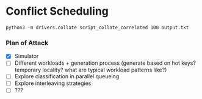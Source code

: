 # Conflict Scheduling

```shell
python3 -m drivers.collate script_collate_correlated 100 output.txt
```

### Plan of Attack
- [x] Simulator
- [ ] Different workloads + generation process (generate based on hot keys? temporary locality? what are typical workload patterns like?)
- [ ] Explore classification in parallel queueing
- [ ] Explore interleaving strategies
- [ ] ???